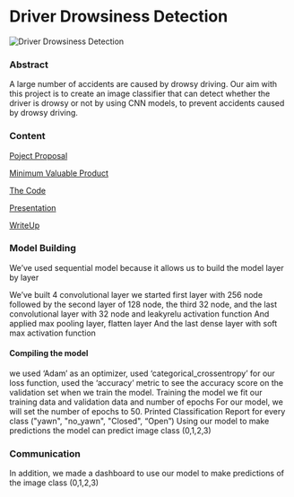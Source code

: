 # Driver Drowsiness Detection

![Driver Drowsiness Detection](https://encrypted-tbn0.gstatic.com/images?q=tbn:ANd9GcTbZqH9poqqWN53B93CPid6VZyADodQ4qJ4AQ&usqp=CAU)

### Abstract

A large number of accidents are caused by drowsy driving. Our aim with this project is to create an image classifier that can detect whether the driver is drowsy or not by using CNN models, to prevent accidents caused by drowsy driving.

### Content

[Poject Proposal](https://github.com/Rawanawh/DriverDrowsinessDetection-DeepLearning/blob/main/Driver%20DrowsinessPP.pdf)

[Minimum Valuable Product](https://github.com/Rawanawh/DriverDrowsinessDetection-DeepLearning/blob/main/DriverDrowsinessMVP.pdf)

[The Code](https://github.com/Rawanawh/DriverDrowsinessDetection-DeepLearning/blob/main/CNN-Driver-Drowsiness.ipynb)

[Presentation](https://github.com/Rawanawh/DriverDrowsinessDetection-DeepLearning/blob/main/DriverDrowsiness_slides.pdf)

[WriteUp](https://github.com/Rawanawh/DriverDrowsinessDetection-DeepLearning/blob/main/DriverDrowsinessWriteup%20.pdf)

### Model Building  

We’ve used sequential model because it allows us to build the model layer by layer 

We’ve built 4 convolutional layer we started first layer with 256 node followed by the second layer of 128 node, the third 32 node, and the last convolutional layer with 32 node and leakyrelu activation function 
And applied max pooling layer, flatten layer 
And the last dense layer with soft max activation function 

#### Compiling the model 

we used ‘Adam’ as an optimizer, used ‘categorical_crossentropy’ for our loss function, used the ‘accuracy’ metric to see the accuracy score on the validation set when we train the model. 
Training the model we fit our training data and validation data and number of epochs For our model, we will set the number of epochs to 50. 
Printed Classification Report for every class ("yawn", "no_yawn", "Closed", “Open”) 
Using our model to make predictions the model can predict image class (0,1,2,3)

### Communication 
In addition, we made a dashboard to use our model to make predictions of the image class (0,1,2,3)


